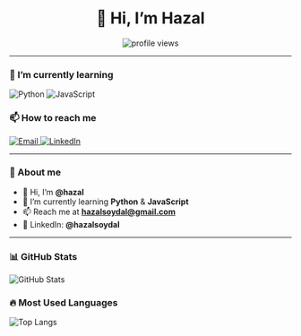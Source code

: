 <!-- Profile Header -->
<h1 align="center">👋 Hi, I’m Hazal</h1>

<p align="center">
  <img src="https://komarev.com/ghpvc/?username=hazalsoydal&style=for-the-badge" alt="profile views" />
</p>

---

### 🌱 I’m currently learning
<p>
  <img alt="Python" src="https://img.shields.io/badge/Python-3776AB?style=for-the-badge&logo=python&logoColor=white" />
  <img alt="JavaScript" src="https://img.shields.io/badge/JavaScript-F7DF1E?style=for-the-badge&logo=javascript&logoColor=000000" />
</p>

### 📫 How to reach me
<p>
  <a href="mailto:hazalsoydal@gmail.com">
    <img alt="Email" src="https://img.shields.io/badge/Email-hazalsoydal%40gmail.com-D14836?style=for-the-badge&logo=gmail&logoColor=white" />
  </a>
  <a href="https://www.linkedin.com/in/hazalsoydal" target="_blank">
    <img alt="LinkedIn" src="https://img.shields.io/badge/LinkedIn-@hazalsoydal-0A66C2?style=for-the-badge&logo=linkedin&logoColor=white" />
  </a>
</p>

---

### 🧭 About me
- 👋 Hi, I’m **@hazal**  
- 🌱 I’m currently learning **Python** & **JavaScript**  
- 📫 Reach me at **hazalsoydal@gmail.com**  
- 🔗 LinkedIn: **@hazalsoydal**

---

### 📊 GitHub Stats
<p>
  <img alt="GitHub Stats" src="https://github-readme-stats.vercel.app/api?username=hazalsoydal&show_icons=true&theme=radical" />
</p>

### 🔥 Most Used Languages
<p>
  <img alt="Top Langs" src="https://github-readme-stats.vercel.app/api/top-langs/?username=hazalsoydal&layout=compact&theme=radical" />
</p>

<!-- Optional: Streaks (isterseniz açın)
<p>
  <img alt="GitHub Streak" src="https://streak-stats.demolab.com/?user=hazalsoydal&theme=radical" />
</p>
-->

<!---
hazalsoydal/hazalsoydal is a ✨ special ✨ repository because its `README.md` (this file) appears on your GitHub profile.
You can click the Preview link to take a look at your changes.
--->
